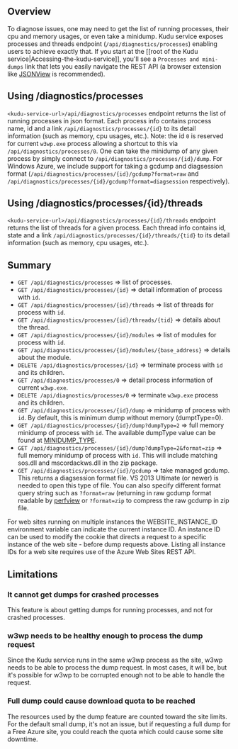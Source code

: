 ## Overview

To diagnose issues, one may need to get the list of running processes, their cpu and memory usages, or even take a minidump.  Kudu service exposes processes and threads endpoint (`/api/diagnostics/processes`) enabling users to achieve exactly that. If you start at the [[root of the Kudu service|Accessing-the-kudu-service]], you'll see a `Processes and mini-dumps` link that lets you easily navigate the REST API (a browser extension like [JSONView](https://chrome.google.com/webstore/detail/jsonview/chklaanhfefbnpoihckbnefhakgolnmc?hl=en) is recommended).

## Using /diagnostics/processes

`<kudu-service-url>/api/diagnostics/processes` endpoint returns the list of running processes in json format.   Each process info contains process name, id and a link `/api/diagnostics/processes/{id}` to its detail information (such as memory, cpu usages, etc.).  Note: the id `0` is reserved for current `w3wp.exe` process allowing a shortcut to this via `/api/diagnostics/processes/0`.  One can take the minidump of any given process by simply connect to `/api/diagnostics/processes/{id}/dump`.   For Windows Azure, we include support for taking a gcdump and diagsession format (`/api/diagnostics/processes/{id}/gcdump?format=raw` and `/api/diagnostics/processes/{id}/gcdump?format=diagsession` respectively).      

## Using /diagnostics/processes/{id}/threads

`<kudu-service-url>/api/diagnostics/processes/{id}/threads` endpoint returns the list of threads for a given process.   Each thread info contains id, state and a link `/api/diagnostics/processes/{id}/threads/{tid}` to its detail information (such as memory, cpu usages, etc.).  

## Summary

* `GET /api/diagnostics/processes` => list of processes.
* `GET /api/diagnostics/processes/{id}` => detail information of process with `id`.
* `GET /api/diagnostics/processes/{id}/threads` => list of threads for process with `id`.
* `GET /api/diagnostics/processes/{id}/threads/{tid}` => details about the thread.
* `GET /api/diagnostics/processes/{id}/modules` => list of modules for process with `id`.
* `GET /api/diagnostics/processes/{id}/modules/{base_address}` => details about the module.
* `DELETE /api/diagnostics/processes/{id}` => terminate process with `id` and its children.
* `GET /api/diagnostics/processes/0` => detail process information of current `w3wp.exe`.
* `DELETE /api/diagnostics/processes/0` => terminate `w3wp.exe` process and its children.
* `GET /api/diagnostics/processes/{id}/dump` => minidump of process with `id`.  By default, this is minimum dump without memory (dumptType=0).
* `GET /api/diagnostics/processes/{id}/dump?dumpType=2` => full memory minidump of process with `id`.  The available dumpType  value can be found at [MINIDUMP_TYPE](http://msdn.microsoft.com/en-us/library/windows/desktop/ms680519.aspx).
* `GET /api/diagnostics/processes/{id}/dump?dumpType=2&format=zip` => full memory minidump of process with `id`.  This will include matching sos.dll and mscordackws.dll in the zip package.  
* `GET /api/diagnostics/processes/{id}/gcdump` => take managed gcdump.  This returns a diagsession format file.    VS 2013 Ultimate (or newer) is needed to open this type of file.  You can also specify different format query string such as `?format=raw` (returning in raw gcdump format readable by [perfview](http://www.microsoft.com/en-us/download/details.aspx?id=28567) or `?format=zip` to compress the raw gcdump in zip file.

For web sites running on multiple instances the WEBSITE_INSTANCE_ID environment variable can indicate the current instance ID. An instance ID can be used to modify the cookie that directs a request to a specific instance of the web site - before dump requests above. Listing all instance IDs for a web site requires use of the Azure Web Sites REST API.  

## Limitations

### It cannot get dumps for crashed processes

This feature is about getting dumps for running processes, and not for crashed processes.

### w3wp needs to be healthy enough to process the dump request

Since the Kudu service runs in the same w3wp process as the site, w3wp needs to be able to process the dump request. In most cases, it will be, but it's possible for w3wp to be corrupted enough not to be able to handle the request.

### Full dump could cause download quota to be reached

The resources used by the dump feature are counted toward the site limits. For the default small dump, it's not an issue, but if requesting a full dump for a Free Azure site, you could reach the quota which could cause some site downtime.